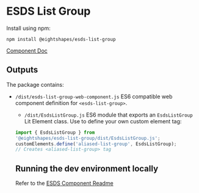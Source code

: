 # ESDS List Group
Install using npm:
```
npm install @eightshapes/esds-list-group
```

[Component Doc](./documentation/esds-list-group-docs.md)

## Outputs
The package contains:
* `/dist/esds-list-group-web-component.js`
ES6 compatible web component definition for `<esds-list-group>`.

  * `/dist/EsdsListGroup.js`
  ES6 module that exports an `EsdsListGroup` Lit Element class. Use to define your own custom element tag:
  ```js
  import { EsdsListGroup } from
  '@eightshapes/esds-list-group/dist/EsdsListGroup.js';
  customElements.define('aliased-list-group', EsdsListGroup);
  // Creates <aliased-list-group> tag
    ```

    ## Running the dev environment locally
    Refer to the [ESDS Component Readme](../README.md)